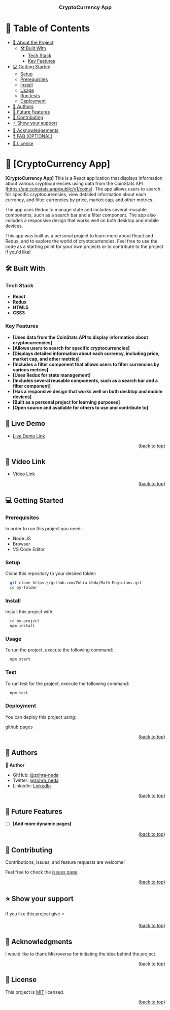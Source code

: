 <a name="readme-top"></a>

<!--
HOW TO USE:
This is an example of how you may give instructions on setting up your project locally.

Modify this file to match your project and remove sections that don't apply.

REQUIRED SECTIONS:
- Table of Contents
- About the Project
  - Built With
  - Live Demo
- Getting Started
- Authors
- Future Features
- Contributing
- Show your support
- Acknowledgements
- License

OPTIONAL SECTIONS:
- FAQ

After you're finished please remove all the comments and instructions!
-->

<div align="center">
  <!-- You are encouraged to replace this logo with your own! Otherwise you can also remove it. -->
  <br/>

  <h3><b>CryptoCurrency App</b></h3>

</div>

<!-- TABLE OF CONTENTS -->

# 📗 Table of Contents

- [📖 About the Project](#about-project)
  - [🛠 Built With](#built-with)
    - [Tech Stack](#tech-stack)
    - [Key Features](#key-features)
- [💻 Getting Started](#getting-started)
  - [Setup](#setup)
  - [Prerequisites](#prerequisites)
  - [Install](#install)
  - [Usage](#usage)
  - [Run tests](#run-tests)
  - [Deployment](#deployment)
- [👥 Authors](#authors)
- [🔭 Future Features](#future-features)
- [🤝 Contributing](#contributing)
- [⭐️ Show your support](#support)
- [🙏 Acknowledgements](#acknowledgements)
- [❓ FAQ (OPTIONAL)](#faq)
- [📝 License](#license)

<!-- PROJECT DESCRIPTION -->

# 📖 [CryptoCurrency App] <a name="about-project"></a>

**[CryptoCurrency App]** This is a React application that displays information about various cryptocurrencies using data from the CoinStats API (https://api.coinstats.app/public/v1/coins). The app allows users to search for specific cryptocurrencies, view detailed information about each currency, and filter currencies by price, market cap, and other metrics.

The app uses Redux to manage state and includes several reusable components, such as a search bar and a filter component. The app also includes a responsive design that works well on both desktop and mobile devices.

This app was built as a personal project to learn more about React and Redux, and to explore the world of cryptocurrencies. Feel free to use the code as a starting point for your own projects or to contribute to the project if you'd like!

## 🛠 Built With <a name="built-with"></a>
### Tech Stack <a name="tech-stack"></a>

- **React**
- **Redux**
- **HTML5**
- **CSS3**

<!-- Features -->

### Key Features <a name="key-features"></a>

- **[Uses data from the CoinStats API to display information about cryptocurrencies]**
- **[Allows users to search for specific cryptocurrencies]**
- **[Displays detailed information about each currency, including price, market cap, and other metrics]**
- **[Includes a filter component that allows users to filter currencies by various metrics]**
- **[Uses Redux for state management]**
- **[Includes several reusable components, such as a search bar and a filter component]**
- **[Has a responsive design that works well on both desktop and mobile devices]**
- **[Built as a personal project for learning purposes]**
- **[Open source and available for others to use and contribute to]**


<!-- LIVE DEMO -->
## 🚀 Live Demo <a name="live-demo"></a>

- [Live Demo Link](https://metrics-web-app-zn.onrender.com)

<p align="right">(<a href="#readme-top">back to top</a>)</p>

<!-- GETTING STARTED -->

<!-- LIVE DEMO -->
## 🚀 Video Link <a name="video-link"></a>

- [Video Link](https://www.loom.com/share/0cae99f17266447dbdf228a4f768dcab?sid=400d7243-f32e-4b0d-a41c-7d8b9e8cce68)

<p align="right">(<a href="#readme-top">back to top</a>)</p>

<!-- GETTING STARTED -->

## 💻 Getting Started <a name="getting-started"></a>

### Prerequisites

In order to run this project you need:

- Node JS
- Browser
- VS Code Editor

### Setup

Clone this repository to your desired folder:

```sh
  git clone https://github.com/Zohra-Neda/Math-Magicians.git
  cd my-folder
```

### Install

Install this project with:

```sh
  cd my-project
  npm install
```


### Usage

To run the project, execute the following command:

```sh
  npm start
```


### Test

To run test for the project, execute the following command:

```sh
  npm test
```

### Deployment

You can deploy this project using:

github pages

<p align="right">(<a href="#readme-top">back to top</a>)</p>

<!-- AUTHORS -->

## 👥 Authors <a name="authors"></a>


👤 **Author**

- GitHub: [@zohra-neda](https://github.com/zohra-neda)
- Twitter: [@zohra_neda](https://twitter.com/zohra_neda)
- LinkedIn: [LinkedIn](https://www.linkedin.com/in/zohra-neda-/)


<p align="right">(<a href="#readme-top">back to top</a>)</p>

<!-- FUTURE FEATURES -->

## 🔭 Future Features <a name="future-features"></a>


- [ ] **[Add more dynamic pages]**

<p align="right">(<a href="#readme-top">back to top</a>)</p>

<!-- CONTRIBUTING -->

## 🤝 Contributing <a name="contributing"></a>

Contributions, issues, and feature requests are welcome!

Feel free to check the [issues page](../../issues/).

<p align="right">(<a href="#readme-top">back to top</a>)</p>

<!-- SUPPORT -->

## ⭐️ Show your support <a name="support"></a>


If you like this project give ⭐️

<p align="right">(<a href="#readme-top">back to top</a>)</p>

<!-- ACKNOWLEDGEMENTS -->

## 🙏 Acknowledgments <a name="acknowledgements"></a>

I would like to thank Microverse for initiating the idea behind the project.

<p align="right">(<a href="#readme-top">back to top</a>)</p>

<!-- LICENSE -->

## 📝 License <a name="license"></a>

This project is [MIT](./LICENSE) licensed.

<p align="right">(<a href="#readme-top">back to top</a>)</p>
